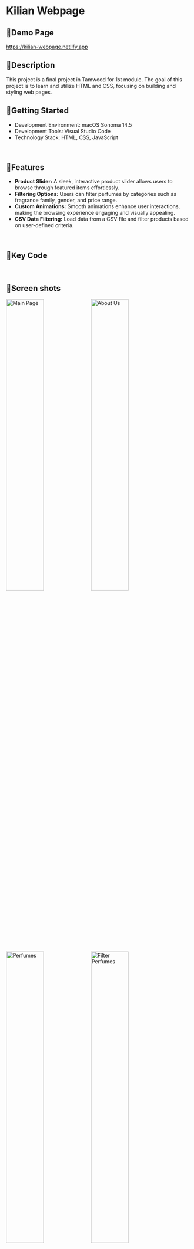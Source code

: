 # Kilian Webpage
## 🌻Demo Page
https://kilian-webpage.netlify.app
<br>

## 🌻Description
This project is a final project in Tamwood for 1st module.
The goal of this project is to learn and utilize HTML and CSS, focusing on building and styling web pages.
<br>

## 🌻Getting Started
- Development Environment: macOS Sonoma 14.5
- Development Tools: Visual Studio Code
- Technology Stack: HTML, CSS, JavaScript
<br>

## 🌻Features
- **Product Slider:** A sleek, interactive product slider allows users to browse through featured items effortlessly.
- **Filtering Options:** Users can filter perfumes by categories such as fragrance family, gender, and price range.
- **Custom Animations:** Smooth animations enhance user interactions, making the browsing experience engaging and visually appealing.
- **CSV Data Filtering:** Load data from a CSV file and filter products based on user-defined criteria.
<br>

## 🌻Key Code
<br>

## 🌻Screen shots
<p float="left">
  <img src="https://github.com/user-attachments/assets/bad2226e-5cb9-49dc-9291-6851e52c6cad" alt="Main Page" width="45%" />
  <img src="https://github.com/user-attachments/assets/a09fac6a-2908-40a4-aade-cf86a884e673" alt="About Us" width="45%" />
</p>

<p float="left">
  <img src="https://github.com/user-attachments/assets/9df95658-2668-4c77-958a-5ce09dc3cde0" alt="Perfumes" width="45%" />
  <img src="https://github.com/user-attachments/assets/4ea173c9-f76e-42ca-a102-38ee23eb3513" alt="Filter Perfumes" width="45%" />
</p>

<p float="left">
  <img src="https://github.com/user-attachments/assets/6c9f3fdc-6208-4e28-9be2-ec69382b9eb6" alt="Perfume Detail" width="45%" />
</p>

<p float="left">
  <img src="https://github.com/user-attachments/assets/fddd2fac-c405-47de-b556-24e6ddb2ba09" alt="Sign In" width="45%" />
  <img src="https://github.com/user-attachments/assets/93a264c3-dd79-46f6-a2cd-a1e8e9d87e5e" alt="Sign Up" width="45%" />
</p>
